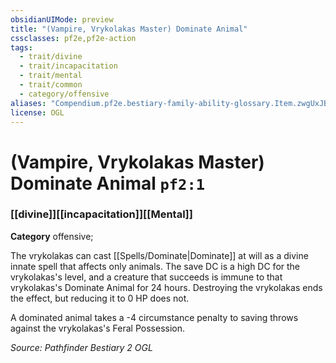 ```yaml
---
obsidianUIMode: preview
title: "(Vampire, Vrykolakas Master) Dominate Animal"
cssclasses: pf2e,pf2e-action
tags:
  - trait/divine
  - trait/incapacitation
  - trait/mental
  - trait/common
  - category/offensive
aliases: "Compendium.pf2e.bestiary-family-ability-glossary.Item.zwgUxJBNFqWOuaBX"
license: OGL
---
```

# (Vampire, Vrykolakas Master) Dominate Animal `pf2:1`

### [[divine]][[incapacitation]][[Mental]]

**Category** offensive; 




The vrykolakas can cast [[Spells/Dominate|Dominate]] at will as a divine innate spell that affects only animals. The save DC is a high DC for the vrykolakas's level, and a creature that succeeds is immune to that vrykolakas's Dominate Animal for 24 hours. Destroying the vrykolakas ends the effect, but reducing it to 0 HP does not.

A dominated animal takes a -4 circumstance penalty to saving throws against the vrykolakas's Feral Possession.

*Source: Pathfinder Bestiary 2*
*OGL*